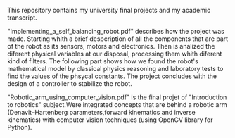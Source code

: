 This repository contains my university final projects and my academic transcript.

"Implementing_a_self_balancing_robot.pdf" describes how the project was made.
Starting whith a brief despcription of all the components that are part of the robot as its sensors, motors and electronics. Then is analized the diferent physical variables at our disposal, processing them whith diferent kind of filters.
The following part shows how we found the robot's mathematical model by classical physics reasoning and laboratory tests to find the values of the phsycal constants. 
The project concludes with the design of a controller to stabilize the robot.

"Robotic_arm_using_computer_vision.pdf" is the final projet of "Introduction to robotics" subject.Were integrated concepts that are behind a robotic arm (Denavit–Hartenberg parameters,forward kinematics and inverse kinematics) with computer vision techniques (using OpenCV library for Python).